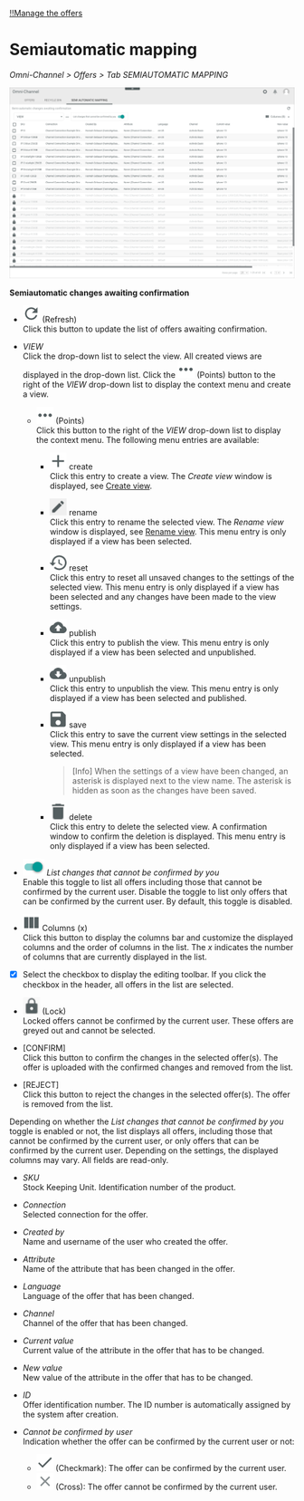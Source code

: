 [!!Manage the offers](../Operation/01_ManageOffers.md)

# Semiautomatic mapping

*Omni-Channel > Offers > Tab SEMIAUTOMATIC MAPPING*

![Semiautomatic mapping](../../Assets/Screenshots/Channels/Offers/SemiautomaticMapping/SemiautomaticMapping.png "[Semiautomatic mapping]")

[comment]: <> (screenshot anpassen/anonymisieren?)

**Semiautomatic changes awaiting confirmation**

- ![Refresh](../../Assets/Icons/Refresh01.png "[Refresh]") (Refresh)   
    Click this button to update the list of offers awaiting confirmation.

- *VIEW*   
    Click the drop-down list to select the view. All created views are displayed in the drop-down list. Click the ![Points](../../Assets/Icons/Points01.png "[Points]") (Points) button to the right of the *VIEW* drop-down list to display the context menu and create a view.   

    - ![Points](../../Assets/Icons/Points01.png "[Points]") (Points)      
        Click this button to the right of the *VIEW* drop-down list to display the context menu. The following menu entries are available:

        - ![Create](../../Assets/Icons/Plus06.png "[Create]") create  
            Click this entry to create a view. The *Create view* window is displayed, see [Create view](#create-view).

        - ![Rename](../../Assets/Icons/Edit02.png "[Rename]") rename  
            Click this entry to rename the selected view. The *Rename view* window is displayed, see [Rename view](#rename-view). This menu entry is only displayed if a view has been selected.

        - ![Reset](../../Assets/Icons/Reset.png "[Reset]") reset  
            Click this entry to reset all unsaved changes to the settings of the selected view. This menu entry is only displayed if a view has been selected and any changes have been made to the view settings.

        - ![Publish](../../Assets/Icons/Publish.png "[Publish]") publish  
            Click this entry to publish the view. This menu entry is only displayed if a view has been selected and unpublished.

        - ![Unpublish](../../Assets/Icons/Unpublish.png "[Unpublish]") unpublish  
            Click this entry to unpublish the view. This menu entry is only displayed if a view has been selected and published.

        - ![Save](../../Assets/Icons/Save.png "[Save]") save  
            Click this entry to save the current view settings in the selected view. This menu entry is only displayed if a view has been selected.

            > [Info] When the settings of a view have been changed, an asterisk is displayed next to the view name. The asterisk is hidden as soon as the changes have been saved.

        - ![Delete](../../Assets/Icons/Trash01.png "[Delete]") delete  
            Click this entry to delete the selected view. A confirmation window to confirm the deletion is displayed. This menu entry is only displayed if a view has been selected.


- ![Toggle](../../Assets/Icons/Toggle.png "[Toggle]") *List changes that cannot be confirmed by you*    
    Enable this toggle to list all offers including those that cannot be confirmed by the current user. Disable the toggle to list only offers that can be confirmed by the current user. By default, this toggle is disabled.

- ![Columns](../../Assets/Icons/Columns.png "[Columns]") Columns (x)   
    Click this button to display the columns bar and customize the displayed columns and the order of columns in the list. The *x* indicates the number of columns that are currently displayed in the list.

- [x]     
    Select the checkbox to display the editing toolbar. If you click the checkbox in the header, all offers in the list are selected.

- ![Lock](../../Assets/Icons/Lock01.png "[Lock]") (Lock)   
    Locked offers cannot be confirmed by the current user. These offers are greyed out and cannot be selected.
    
- [CONFIRM]    
    Click this button to confirm the changes in the selected offer(s). The offer is uploaded with the confirmed changes and removed from the list. 

- [REJECT]   
    Click this button to reject the changes in the selected offer(s). The offer is removed from the list. 

Depending on whether the *List changes that cannot be confirmed by you* toggle is enabled or not, the list displays all offers, including those that cannot be confirmed by the current user, or only offers that can be confirmed by the current user. Depending on the settings, the displayed columns may vary. All fields are read-only. 

- *SKU*      
    Stock Keeping Unit. Identification number of the product.

- *Connection*  
    Selected connection for the offer.

- *Created by*  
    Name and username of the user who created the offer.

- *Attribute*   
    Name of the attribute that has been changed in the offer.

- *Language*   
    Language of the offer that has been changed.

- *Channel*   
    Channel of the offer that has been changed.    

- *Current value*   
    Current value of the attribute in the offer that has to be changed.

- *New value*   
    New value of the attribute in the offer that has to be changed.

- *ID*  
    Offer identification number. The ID number is automatically assigned by the system after creation.

- *Cannot be confirmed by user*   
    Indication whether the offer can be confirmed by the current user or not:
    - ![Check](../../Assets/Icons/Check.png "[Check]") (Checkmark): The offer can be confirmed by the current user.  
    - ![Cross](../../Assets/Icons/Cross02.png "[Cross]") (Cross): The offer cannot be confirmed by the current user.
